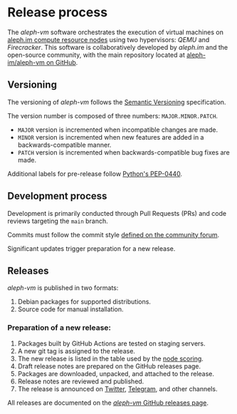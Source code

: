 # Release process

The _aleph-vm_ software orchestrates the execution of virtual machines on
[aleph.im compute resource nodes](./index.md) using two hypervisors: 
_QEMU_ and _Firecracker_. 
This software is collaboratively developed by _aleph.im_ and the open-source community, 
with the main repository located at [aleph-im/aleph-vm on GitHub](https://github.com/aleph-im/aleph-vm).

## Versioning

The versioning of _aleph-vm_ follows the [Semantic Versioning](https://semver.org/) specification.

The version number is composed of three numbers: `MAJOR.MINOR.PATCH`.

- `MAJOR` version is incremented when incompatible changes are made.
- `MINOR` version is incremented when new features are added in a backwards-compatible manner.
- `PATCH` version is incremented when backwards-compatible bug fixes are made. 

Additional labels for pre-release follow [Python's PEP-0440](https://www.python.org/dev/peps/pep-0440/#pre-releases).

## Development process

Development is primarily conducted through Pull Requests (PRs) and code reviews targeting the `main` branch.

Commits must follow the commit style [defined on the community forum](https://community.aleph.im/t/git-commit-style/110).

Significant updates trigger preparation for a new release.

## Releases

_aleph-vm_ is published in two formats:

1. Debian packages for supported distributions.
2. Source code for manual installation.

### Preparation of a new release:

1. Packages built by GitHub Actions are tested on staging servers.
2. A new git tag is assigned to the release.
3. The new release is listed in the table used by the [node scoring](../reliability/scores.md).
4. Draft release notes are prepared on the GitHub releases page.
5. Packages are downloaded, unpacked, and attached to the release.
6. Release notes are reviewed and published.
7. The release is announced on [Twitter](https://twitter.com/aleph_im), [Telegram](https://t.me/alephim), and other channels.

All releases are documented on the [_aleph-vm_ GitHub releases page](https://github.com/aleph-im/aleph-vm/releases).

